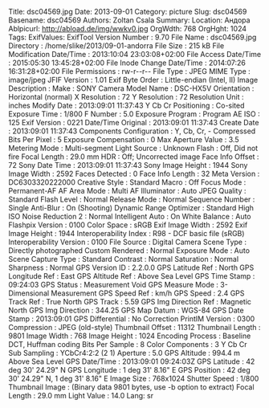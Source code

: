 Title: dsc04569.jpg
Date: 2013-09-01
Category: picture
Slug: dsc04569
Basename: dsc04569
Authors: Zoltan Csala
Summary:
Location: Андора
Ablpicurl: http://abload.de/img/wwkv0.jpg
OrgWdth: 768
OrgHght: 1024
Tags:
ExifValues: ExifTool Version Number : 9.70
            File Name : dsc04569.jpg
            Directory : /home/slike/2013/09-01-andorra
            File Size : 215 kB
            File Modification Date/Time : 2013:10:04 23:03:08+02:00
            File Access Date/Time : 2015:05:30 13:45:28+02:00
            File Inode Change Date/Time : 2014:07:26 16:31:28+02:00
            File Permissions : rw-r--r--
            File Type : JPEG
            MIME Type : image/jpeg
            JFIF Version : 1.01
            Exif Byte Order : Little-endian (Intel, II)
            Image Description :
            Make : SONY
            Camera Model Name : DSC-HX5V
            Orientation : Horizontal (normal)
            X Resolution : 72
            Y Resolution : 72
            Resolution Unit : inches
            Modify Date : 2013:09:01 11:37:43
            Y Cb Cr Positioning : Co-sited
            Exposure Time : 1/800
            F Number : 5.0
            Exposure Program : Program AE
            ISO : 125
            Exif Version : 0221
            Date/Time Original : 2013:09:01 11:37:43
            Create Date : 2013:09:01 11:37:43
            Components Configuration : Y, Cb, Cr, -
            Compressed Bits Per Pixel : 5
            Exposure Compensation : 0
            Max Aperture Value : 3.5
            Metering Mode : Multi-segment
            Light Source : Unknown
            Flash : Off, Did not fire
            Focal Length : 29.0 mm
            HDR : Off; Uncorrected image
            Face Info Offset : 72
            Sony Date Time : 2013:09:01 11:37:43
            Sony Image Height : 1944
            Sony Image Width : 2592
            Faces Detected : 0
            Face Info Length : 32
            Meta Version : DC6303320222000
            Creative Style : Standard
            Macro : Off
            Focus Mode : Permanent-AF
            AF Area Mode : Multi
            AF Illuminator : Auto
            JPEG Quality : Standard
            Flash Level : Normal
            Release Mode : Normal
            Sequence Number : Single
            Anti-Blur : On (Shooting)
            Dynamic Range Optimizer : Standard
            High ISO Noise Reduction 2 : Normal
            Intelligent Auto : On
            White Balance : Auto
            Flashpix Version : 0100
            Color Space : sRGB
            Exif Image Width : 2592
            Exif Image Height : 1944
            Interoperability Index : R98 - DCF basic file (sRGB)
            Interoperability Version : 0100
            File Source : Digital Camera
            Scene Type : Directly photographed
            Custom Rendered : Normal
            Exposure Mode : Auto
            Scene Capture Type : Standard
            Contrast : Normal
            Saturation : Normal
            Sharpness : Normal
            GPS Version ID : 2.2.0.0
            GPS Latitude Ref : North
            GPS Longitude Ref : East
            GPS Altitude Ref : Above Sea Level
            GPS Time Stamp : 09:24:03
            GPS Status : Measurement Void
            GPS Measure Mode : 3-Dimensional Measurement
            GPS Speed Ref : km/h
            GPS Speed : 2.4
            GPS Track Ref : True North
            GPS Track : 5.59
            GPS Img Direction Ref : Magnetic North
            GPS Img Direction : 344.25
            GPS Map Datum : WGS-84
            GPS Date Stamp : 2013:09:01
            GPS Differential : No Correction
            PrintIM Version : 0300
            Compression : JPEG (old-style)
            Thumbnail Offset : 11312
            Thumbnail Length : 9801
            Image Width : 768
            Image Height : 1024
            Encoding Process : Baseline DCT, Huffman coding
            Bits Per Sample : 8
            Color Components : 3
            Y Cb Cr Sub Sampling : YCbCr4:2:2 (2 1)
            Aperture : 5.0
            GPS Altitude : 994.4 m Above Sea Level
            GPS Date/Time : 2013:09:01 09:24:03Z
            GPS Latitude : 42 deg 30' 24.29" N
            GPS Longitude : 1 deg 31' 8.16" E
            GPS Position : 42 deg 30' 24.29" N, 1 deg 31' 8.16" E
            Image Size : 768x1024
            Shutter Speed : 1/800
            Thumbnail Image : (Binary data 9801 bytes, use -b option to extract)
            Focal Length : 29.0 mm
            Light Value : 14.0
Lang: sr

